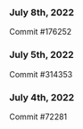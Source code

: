 ### July 8th, 2022

Commit #176252

### July 5th, 2022

Commit #314353


### July 4th, 2022

Commit #72281
